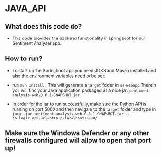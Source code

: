 # JAVA_API

## What does this code do?
- This code provides the backend functionality in springboot for our Sentiment Analyser app. 

## How to run?
- To start up the Springboot app you need JDK8 and Maven installed and also the environment variables need to be set.
- run ``` mvn install ``` . This will generate a ```target``` folder in ```sa-webapp```  Therein you will find your Java application packaged as a nice jar: ```sentiment-analysis-web-0.0.1-SNAPSHOT.jar```

- In order for the jar to run successfully, make sure the Python API is running on port 5000 and then navigate to the ```target``` folder and type in ```java -jar sentiment-analysis-web-0.0.1-SNAPSHOT.jar --sa.logic.api.url=http://localhost:5000/```

## Make sure the Windows Defender or any other firewalls configured will allow to open that port up!
